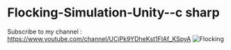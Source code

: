 # Flocking-Simulation-Unity--c sharp
Subscribe to my channel : https://www.youtube.com/channel/UCjPk9YDheKst1FlAf_KSpyA
![Flocking](https://user-images.githubusercontent.com/48150537/80088625-65e17480-857a-11ea-89c0-eee3bf4159b6.png)
